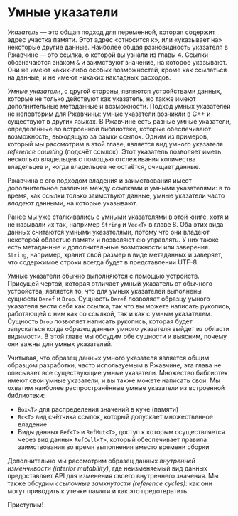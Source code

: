 # Умные указатели

*Указатель* — это общая подход для переменной, которая содержит адрес участка памяти. Этот адрес «относится к», или «указывает на» некоторые другие данные. Наиболее общая разновидность указателя в Ржавчине — это ссылка, о которой вы узнали из главы 4. Ссылки обозначаются знаком `&` и заимствуют значение, на которое указывают. Они не имеют каких-либо особых возможностей, кроме как ссылаться на данные, и не имеют никаких накладных расходов.

*Умные указатели*, с другой стороны, являются устройствами данных, которые не только действуют как указатель, но также имеют дополнительные метаданные и возможности. Подход умных указателей не неповторим для Ржавчины: умные указатели возникли в C++ и существуют в других языках. В Ржавчине есть разные умные указатели, определённые во встроенной библиотеке, которые обеспечивают возможность, выходящую за рамки ссылок. Одним из примеров, который мы рассмотрим в этой главе, является вид умного указателя *reference counting* (подсчёт ссылок). Этот указатель позволяет иметь несколько владельцев с помощью отслеживания количества владельцев и, когда владельцев не остаётся, очищает данные.

Ржавчина с его подходом владения и заимствования имеет дополнительное различие между ссылками и умными указателями: в то время, как ссылки только заимствуют данные, умные указатели часто *владеют* данными, на которые указывают.

Ранее мы уже сталкивались с умными указателями в этой книге, хотя и не называли их так, например `String` и `Vec<T>` в главе 8. Оба этих вида данных считаются умными указателями, потому что они владеют некоторой областью памяти и позволяют ею управлять. У них также есть метаданные и дополнительные возможности или заверения. `String`, например, хранит свой размер в виде метаданных и заверяет, что содержимое строки всегда будет в представлении UTF-8.

Умные указатели обычно выполняются с помощью устройств. Присущей чертой, которая отличает умный указатель от обычного устройства, является то, что для умных указателей выполнены сущности `Deref` и `Drop`. Сущность `Deref` позволяет образцу умного указателя вести себя как ссылка, так что вы можете написать рукопись, работающей с ним как со ссылкой, так и как с умным указателем. Сущность `Drop` позволяет написать рукопись, которая будет запускаться когда образец данных умного указателя выйдет из области видимости. В этой главе мы обсудим обе сущности и выясним, почему они важны для умных указателей.

Учитывая, что образец данных умного указателя является общим образцом разработки, часто используемым в Ржавчине, эта глава не описывает все существующие умные указатели. Множество библиотек имеют свои умные указатели, и вы также можете написать свои. Мы охватим наиболее распространённые умные указатели из встроенной библиотеки:

- `Box<T>` для распределения значений в куче (памяти)
- `Rc<T>` вид счётчика ссылок, который допускает множественное владение
- Виды данных `Ref<T>` и `RefMut<T>`, доступ к которым осуществляется через вид данных `RefCell<T>`, который обеспечивает правила заимствования во время выполнения вместо времени сборки

Дополнительно мы рассмотрим образец данных *внутренней изменчивости (interior mutability)*, где неизменяемый вид данных предоставляет API для изменения своего внутреннего значения. Мы также обсудим *ссылочные замкнутости (reference cycles)*: как они могут приводить к утечке памяти и как это предотвратить.

Приступим!
